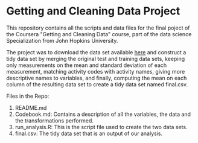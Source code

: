 # Getting and Cleaning Data Project

This repository contains all the scripts and data files for the final poject of the Coursera "Getting and Cleaning Data" course, part of the data science Specialization from John Hopkins University.

The project was to download the data set available [here](https://d396qusza40orc.cloudfront.net/getdata%2Fprojectfiles%2FUCI%20HAR%20Dataset.zip) and construct a tidy data set by merging the original test and training data sets, keeping only measurements on the mean and standard deviation of each measurement, matching activity codes with activity names, giving more descriptive names to variables, and finally, computing the mean on each column of the resulting data set to create a tidy data set named final.csv.

Files in the Repo:
1. README.md
2. Codebook.md: Contains a description of all the variables, the data and the transformations performed.
3. run_analysis.R: This is the script file used to create the two data sets.
4. final.csv: The tidy data set that is an output of our analysis.
